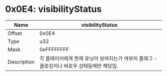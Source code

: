 # 0x0E4: visibilityStatus

| Name | visibilityStatus |
| ----| ------------ |
| Offset | 0x0E4 |
| Type | u32 |
| Mask | 0xFFFFFFFF |
| Description | 각 플레이어에게 현재 유닛이 보여지는가 여부의 플래그 - 클로킹이나 버로우 상태등에만 해당임. |<br>

